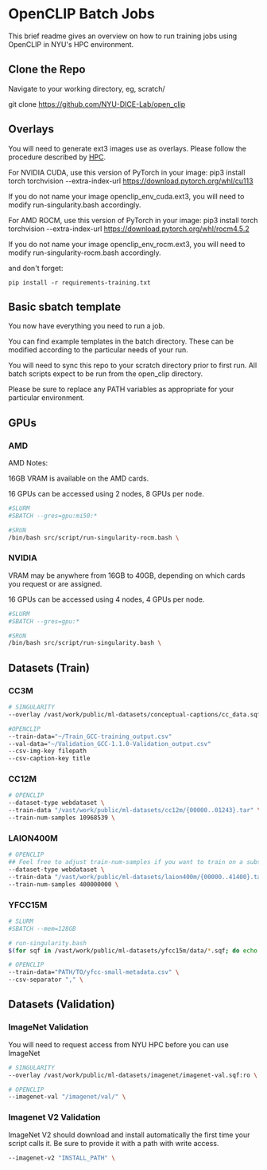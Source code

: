# OpenCLIP Batch Jobs

This brief readme gives an overview on how to run training jobs using OpenCLIP in NYU's HPC environment.

## Clone the Repo

Navigate to your working directory, eg, scratch/<USERNAME>

git clone https://github.com/NYU-DICE-Lab/open_clip

## Overlays

You will need to generate ext3 images use as overlays. Please follow the procedure described by [HPC](https://sites.google.com/nyu.edu/nyu-hpc/hpc-systems/greene/software/singularity-with-miniconda).

For NVIDIA CUDA, use this version of PyTorch in your image: pip3 install torch torchvision --extra-index-url https://download.pytorch.org/whl/cu113

If you do not name your image openclip_env_cuda.ext3, you will need to modify run-singularity.bash accordingly.

For AMD ROCM, use this version of PyTorch in your image: pip3 install torch torchvision --extra-index-url https://download.pytorch.org/whl/rocm4.5.2

If you do not name your image openclip_env_rocm.ext3, you will need to modify run-singularity-rocm.bash accordingly.

and don't forget:

```
pip install -r requirements-training.txt
```

## Basic sbatch template

You now have everything you need to run a job.

You can find example templates in the batch directory. These can be modified according to the particular needs of your run.

You will need to sync this repo to your scratch directory prior to first run. All batch scripts expect to be run from the open_clip directory.

Please be sure to replace any PATH variables as appropriate for your particular environment.

## GPUs

### AMD

AMD Notes:

16GB VRAM is available on the AMD cards.

16 GPUs can be accessed using 2 nodes, 8 GPUs per node.

```bash
#SLURM
#SBATCH --gres=gpu:mi50:*

#SRUN
/bin/bash src/script/run-singularity-rocm.bash \
```

### NVIDIA

VRAM may be anywhere from 16GB to 40GB, depending on which cards you request or are assigned.

16 GPUs can be accessed using 4 nodes, 4 GPUs per node.

```bash
#SLURM
#SBATCH --gres=gpu:*

#SRUN
/bin/bash src/script/run-singularity.bash \
```

## Datasets (Train)

### CC3M

```bash
# SINGULARITY
--overlay /vast/work/public/ml-datasets/conceptual-captions/cc_data.sqf:ro

#OPENCLIP
--train-data="~/Train_GCC-training_output.csv"      
--val-data="~/Validation_GCC-1.1.0-Validation_output.csv"   
--csv-img-key filepath     
--csv-caption-key title
```

### CC12M

```bash
# OPENCLIP
--dataset-type webdataset \
--train-data "/vast/work/public/ml-datasets/cc12m/{00000..01243}.tar" \
--train-num-samples 10968539 \
```

### LAION400M

```bash
# OPENCLIP
## Feel free to adjust train-num-samples if you want to train on a subset of LAION
--dataset-type webdataset \
--train-data "/vast/work/public/ml-datasets/laion400m/{00000..41400}.tar" \
--train-num-samples 400000000 \
```

### YFCC15M

```bash
# SLURM
#SBATCH --mem=128GB

# run-singularity.bash
$(for sqf in /vast/work/public/ml-datasets/yfcc15m/data/*.sqf; do echo "--overlay $sqf:ro"; done) \

# OPENCLIP
--train-data="PATH/TO/yfcc-small-metadata.csv" \
--csv-separator "," \
```

## Datasets (Validation)

### ImageNet Validation

You will need to request access from NYU HPC before you can use ImageNet

```bash
# SINGULARITY
--overlay /vast/work/public/ml-datasets/imagenet/imagenet-val.sqf:ro \

# OPENCLIP
--imagenet-val "/imagenet/val/" \
```

### Imagenet V2 Validation

ImageNet V2 should download and install automatically the first time your script calls it. Be sure to provide it with a path with write access.

```bash
--imagenet-v2 "INSTALL_PATH" \
```